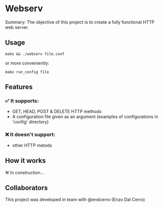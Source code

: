 # Webserv
Summary: The objective of this project is to create a fully functional HTTP web server.

## Usage
	make && ./webserv file.conf
or more conveniently:

	make run_config file
## Features
### ✅ It supports:
* GET, HEAD, POST & DELETE HTTP methods
* A configuration file given as an argument (examples of configurations in 'config' directory)

### ❌ It doesn't support:
* other HTTP metods

## How it works
⚒️ In construction...

## Collaborators
This project was developed in team with @endcerro (Enzo Dal Cerro)
